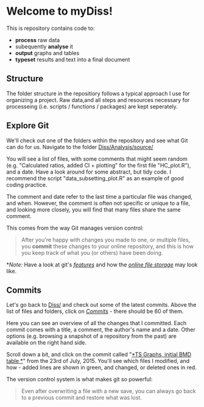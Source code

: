 Welcome to myDiss!
===================

This is repository contains code to:

 - **process** raw data 
 - subequently **analyse** it 
 - **output** graphs and tables
 - **typeset** results and text into a final document

Structure
-------------
 The folder structure in the repositiory follows a typical approach I use for organizing a project. Raw data,and all steps and resources necessary for processeing (i.e. scripts / functions / packages) are kept seperately.

Explore Git
-------------

We'll check out one of the folders within the repository and see what Git can do for us. Navigate to  the folder <i class="icon-folder-open"></i> [Diss/Analysis/source/][1] 

You will see a list of files, with some comments that might seem random (e.g. "Calculated ratios, added CI + plotting" for the first file "HC_plot.R"), and a date. Have a look around for some abstract, but tidy code. I recommend the script "data_subsetting_plot.R" as an example of good coding practice.

The comment and date refer to the last time a particular file was changed, and when. However, the comment is often not specific or unique to a file, and looking more closely, you will find that many files share the same comment. 

This comes from the way Git manages version control:

> After you're happy with changes you made to one, or multiple files, you **commit** these changes to your online repository, and this is how you keep track of what you (or others) have been doing.

**Note:* Have a look at git's [*features*][5] and how the [*online file storage*][6] may look like.

Commits
-------------
Let's go back to <i class="icon-folder-open"></i> [Diss/][2] and check out some of the latest commits. Above the list of files and folders, click on [*Commits*][3] - there should be 60 of them. 

Here you can see an overview of all the changes that I committed. Each commit comes with a title, a comment, the author's name and a date. Other options (e.g. browsing a snapshot of a repository from the past) are available on the right hand side.

Scroll down a bit, and click on the commit called "[*TS Graphs, initial BMD table *][4]" from the 23rd of July, 2015. You'll see which files I modified, and how - added lines are shown in green, and changed, or deleted ones in red. 

The version control system is what makes git so powerful:
> Even after overwriting a file with a new save, you can always go back to a previous commit and restore what was lost.


  [1]: https://github.com/the-Hull/Diss/tree/master/Analysis/source
  [2]: https://github.com/the-Hull/Diss/
  [3]: https://github.com/the-Hull/Diss/commits/master
  [4]: https://github.com/the-Hull/Diss/commit/740576dea6e0b984185b5e4249f8559cdfbdbe81
  [5]: https://github.com/features
  [6]: https://www.youtube.com/watch?v=uLR1RNqJ1Mw
